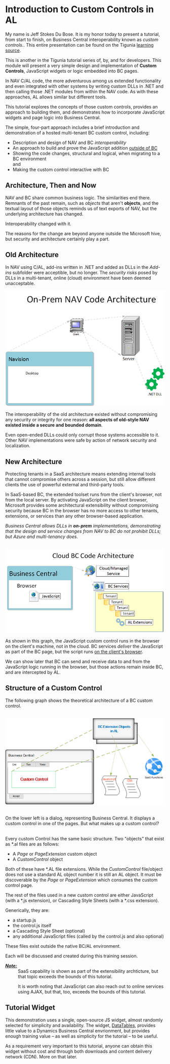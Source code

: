 # Introduction to Custom Controls in AL

My name is Jeff Stokes Du Bose. It is my honor today to present a tutorial, from start to finish, on Business Central interoperability known as *custom controls.*. This entire presentation can be found on the Tigunia <a href="https://lms.tigunia.com">learning source</a>.

This is another in the Tigunia tutorial series of, by, and for developers. This module will present a very simple design and implementation of **Custom Controls**, JavaScript widgets or logic embedded into BC pages.

In NAV C/AL code, the more adventurous among us extended functionality and even integrated with other systems by writing custom DLLs in .NET and then calling those .NET modules from within the NAV code. As with these approaches, AL allows similar but different tools. 

This tutorial explores the concepts of those custom controls, provides an approach to building them, and demonstrates how to incorporate JavaScript widgets and page logic into Business Central.

The simple, four-part approach includes a brief introduction and demonstration of a hosted multi-tenant BC custom control, including:

* Description and design of NAV and BC *interoperability*
* An approach to build and prove the JavaScript addition <u>outside of BC</u>
* Showing the code changes, structural and logical, when migrating to a BC environment<br>
and
* Making the custom control interactive with BC

## Architecture, Then and Now

NAV and BC share common business logic. The similarities end there. Remnants of the past remain, such as *objects* that aren't **objects**, and the textual layout of those objects reminds us of text exports of NAV, but the underlying architecture has changed.

Interoperability changed with it.

The reasons for the change are beyond anyone outside the Microsoft hive, but security and architecture certainly play a part.

## <a name="oldArch">Old Architecture</a>
In NAV using C/AL, add-ins written in .NET and added as DLLs in the *Add-ins* subfolder were acceptible, but no longer. The *security risks* posed by DLLs in a multi-tenant, online (cloud) environment have been deemed unacceptable. 

![Old-Style Architecture](../media/OnpremNavCode.png)

The interoperability of the old architecture existed without compromising any security or integrity for one reason: **all aspects of old-style NAV existed inside a secure and bounded domain**.

Even open-ended DLLs could only corrupt those systems accessible to it. Other NAV implementations were safe by action of network security and localization.

## <a name="newArch">New Architecture</a>
Protecting tenants in a SaaS architecture means extending internal tools that cannot compromise others across a session, but still allow different clients the use of powerful external and third-party tools.

In SaaS-based BC, the extended toolset runs from the client's browser, not from the local server. By activating JavaScript on the client browser, Microsoft provides some architectural extensibility without compromising security because BC in the browser has no more access to other tenants, extensions, or services than any other browser-based application.

*Business Central allows DLLs in **on-prem** implementations, demonstrating that the design and service changes from NAV to BC do not prohibit DLLs; but Azure and multi-tenancy does.*
<br><br>

![CustomControl](../media/bccode.png)
<br>

As shown in this graph, the JavaScript custom control runs in the browser on the client's machine, not in the cloud. BC services *deliver* the JavaScript as part of the BC page, but the script runs <u>on the client's browser</u>.

We can show later that BC can send and receive data to and from the JavaScript logic running in the browser, but those actions remain inside BC, and are intercepted by AL. 

## <a name="control">Structure of a Custom Control</a>

The following graph shows the theoretical architecture of a BC custom control.<br><br>

![Custom Control Architecture](../media/CustomControlArchitecture.png)

<br>
On the lower left is a dialog, representing Business Central. It displays a custom control in one of the pages. But what makes up a custom control?<br><br>

Every custom Control has the same basic structure. Two "objects" that exist as *.al files are as follows:

* A *Page* or *PageExtension* custom object
* A *CustomControl* object

Both of these have *.AL file extensions. While the *CustomControl* file/object does not use a standard AL object number it is still an AL object. It must be discoverable by the *Page* or *PageExtension* which consumes the custom control page.

The rest of the files used in a new custom control are either JavaScript (with a *.js extension), or Cascading Style Sheets (with a *.css extension).

Generically, they are:

* a startup.js
* the control.js itself
* a Cascading Style Sheet (optional)
* any additional JavaScript files (called by the control.js and also optional)

These files exist outside the native BC/AL environment. 

Each will be discussed and created during this training session.

<dl>
<dt style="font-style:italic;font-weight:bold;font-size:14px"><a href="">Note:</a></dt>
<dd>SaaS capability is shown as part of the extensibility archticture, but that topic exceeds the bounds of this tutorial. 

It is worth noting that JavaScript can also reach out to online services using AJAX, but that, too, exceeds the bounds of this tutorial.</dd>
</dl>

## <a name="widget">Tutorial Widget</a>
This demonstration uses a single, open-source JS widget, almost randomly selected for simplicity and availability. The widget, [DataTables](https://www.datatables.com), provides little value to a Dynamics Business Central envrionment, but provides enough training value &ndash; as well as simplicity for the tutorial &ndash; to be useful. 

As a requirement very important to this tutorial, anyone can obtain this widget without cost and through both downloads and content delivery network (CDN). More on that later.
